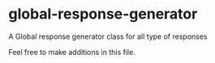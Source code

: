 # global-response-generator

A Global response generator class for all type of responses
 
 
 Feel free to make additions in this file.